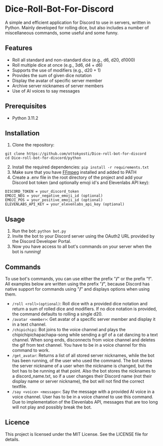# Dice-Roll-Bot-For-Discord

A simple and efficient application for Discord to use in servers, written in Python. Mainly developed for rolling dice, but also includes a number of miscellaneous commands, some useful and some funny.

## Features

- Roll all standard and non-standard dice (e.g., d6, d20, d1000)
- Roll multiple dice at once (e.g., 3d6, d4 + d6)
- Supports the use of modifiers (e.g., d20 + 1)
- Provides the sum of given dice notation
- Display the avatar of specific server member
- Archive server nicknames of server members
- Use of AI voices to say messages

## Prerequisites

- Python 3.11.2

## Installation

1. Clone the repository:
  ```
  git clone https://github.com/ottokyosti/Dice-roll-bot-for-discord
  cd Dice-roll-bot-for-discord/python
  ```
2. Install the required dependencies:
  `pip install -r requirements.txt`
3. Make sure that you have [FFmpeg](https://ffmpeg.org/download.html) installed and added to PATH
4. Create a .env file in the root directory of the project and add your Discord bot token (and optionally emoji id's and Elevenlabs API key):
  ```
  DISCORD_TOKEN = your_discord_token
  EMOJI_NEG = your_negative_emoji_id (optional)
  EMOJI_POS = your_positive_emoji_id (optional)
  ELEVENLABS_API_KEY = your_elevenlabs_api_key (optional)
  ```

## Usage

1. Run the bot:
  `python bot.py`
2. Invite the bot to your Discord server using the OAuth2 URL provided by the Discord Developer Portal.
3. Now you have access to all bot's commands on your server when the bot is running!

## Commands

To use bot's commands, you can use either the prefix "**/**" or the prefix "**!**". All examples below are written using the prefix "**/**", because Discord has native support for commands using "**/**" and displays options when using them.

- `/roll <roll>(optional)`: Roll dice with a provided dice notation and return a sum of rolled dice and modifiers. If no dice notation is provided, the command defaults to rolling a single d20.
- `/avatar <member>`: Get avatar of a specific server member and display it in a text channel.
- `/chipichipi`: Bot joins to the voice channel and plays the chipichipichapachapa-song while sending a gif of a cat dancing to a text channel. When song ends, disconnects from voice channel and deletes the gif from text channel. You have to be in a voice channel for this command to work.
- `/get_avatar`: Returns a list of all stored server nicknames, while the bot has been running, of the user who used the command. The bot stores the server nickname of a user when the nickname is changed, but the bot has to be running at that point. Also the bot stores the nicknames to a discord_name.txt, so if a user changes their Discord name (not their display name or server nickname), the bot will not find the correct textfile.
- `/say <voice> <message>`: Say the message with a provided AI voice in a voice channel. User has to be in a voice channel to use this command. Due to implementation of the Elevenlabs API, messages that are too long will not play and possibly break the bot.

## Licence

This project is licensed under the MIT License. See the LICENSE file for details.